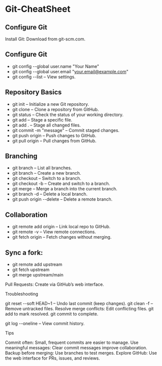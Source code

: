 # Git-CheatSheet

## Configure Git

Install Git: Download from git-scm.com.

## Configure Git

* git config --global user.name "Your Name"
* git config --global user.email "your.email@example.com"
* git config --list – View settings.

## Repository Basics

* git init – Initialize a new Git repository.
* git clone <url> – Clone a repository from GitHub.
* git status – Check the status of your working directory.
* git add <file> – Stage a specific file.
* git add . – Stage all changed files.
* git commit -m "message" – Commit staged changes.
* git push origin <branch> – Push changes to GitHub.
* git pull origin <branch> – Pull changes from GitHub.

## Branching

* git branch – List all branches.
* git branch <name> – Create a new branch.
* git checkout <name> – Switch to a branch.
* git checkout -b <name> – Create and switch to a branch.
* git merge <name> – Merge a branch into the current branch.
* git branch -d <name> – Delete a local branch.
* git push origin --delete <name> – Delete a remote branch.

## Collaboration

* git remote add origin <url> – Link local repo to GitHub.
* git remote -v – View remote connections.
*  git fetch origin – Fetch changes without merging.

## Sync a fork:

* git remote add upstream <original-repo-url>
* git fetch upstream
* git merge upstream/main


Pull Requests: Create via GitHub’s web interface.

Troubleshooting

git reset --soft HEAD~1 – Undo last commit (keep changes).
git clean -f – Remove untracked files.
Resolve merge conflicts:
Edit conflicting files.
git add <file> to mark resolved.
git commit to complete.


git log --oneline – View commit history.

Tips

Commit often: Small, frequent commits are easier to manage.
Use meaningful messages: Clear commit messages improve collaboration.
Backup before merging: Use branches to test merges.
Explore GitHub: Use the web interface for PRs, issues, and reviews.

